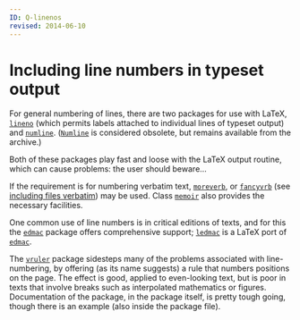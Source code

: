 ```yaml
---
ID: Q-linenos
revised: 2014-06-10
---
```

# Including line numbers in typeset output

For general numbering of lines, there are two packages for use with
LaTeX, [`lineno`](https://ctan.org/pkg/lineno) (which permits labels attached to
individual lines of typeset output) and [`numline`](https://ctan.org/pkg/numline).
([`Numline`](https://ctan.org/pkg/Numline) is considered obsolete, but remains available from
the archive.)

Both of these packages play fast and loose with the LaTeX output
routine, which can cause problems: the user should beware&hellip;

If the requirement is for numbering verbatim text, [`moreverb`](https://ctan.org/pkg/moreverb),
or [`fancyvrb`](https://ctan.org/pkg/fancyvrb) (see 
[including files verbatim](./FAQ-verbfile.html)) may be used.
Class [`memoir`](https://ctan.org/pkg/memoir) also provides the necessary facilities.

One common use of line numbers is in critical editions of texts, and
for this the [`edmac`](https://ctan.org/pkg/edmac) package offers comprehensive support;
[`ledmac`](https://ctan.org/pkg/ledmac) is a LaTeX port of [`edmac`](https://ctan.org/pkg/edmac).

The [`vruler`](https://ctan.org/pkg/vruler) package sidesteps many of the problems associated
with line-numbering, by offering (as its name suggests) a rule that
numbers positions on the page.  The effect is good, applied to
even-looking text, but is poor in texts that involve breaks such as
interpolated mathematics or figures.  Documentation of the package, in
the package itself, is pretty tough going, though there is an example
(also inside the package file).

